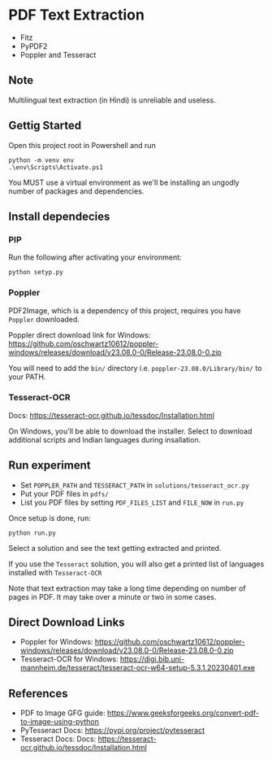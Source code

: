 # PDF Text Extraction
- Fitz
- PyPDF2
- Poppler and Tesseract

## Note
Multilingual text extraction (in Hindi) is unreliable and useless.


## Gettig Started
Open this project root in Powershell and run
```
python -m venv env
.\env\Scripts\Activate.ps1
```
You MUST use a virtual environment as we'll be installing an ungodly number of packages and dependencies.


## Install dependecies

### PIP
Run the following after activating your environment:
```
python setyp.py
```

### Poppler
PDF2Image, which is a dependency of this project, requires you have `Poppler` downloaded.

Poppler direct download link for Windows: https://github.com/oschwartz10612/poppler-windows/releases/download/v23.08.0-0/Release-23.08.0-0.zip

You will need to add the `bin/` directory i.e. `poppler-23.08.0/Library/bin/` to your PATH.

### Tesseract-OCR
Docs: https://tesseract-ocr.github.io/tessdoc/Installation.html

On Windows, you'll be able to download the installer.
Select to download additional scripts and Indian languages during insallation.


## Run experiment
- Set `POPPLER_PATH` and `TESSERACT_PATH` in `solutions/tesseract_ocr.py`
- Put your PDF files in `pdfs/`
- List you PDF files by setting `PDF_FILES_LIST` and `FILE_NOW` in `run.py`

Once setup is done, run:
```
python run.py
```

Select a solution and see the text getting extracted and printed.

If you use the `Tesseract` solution, you will also get a printed list of languages installed with `Tesseract-OCR`

Note that text extraction may take a long time depending on number of pages in PDF.
It may take over a minute or two in some cases.


## Direct Download Links
- Poppler for Windows: https://github.com/oschwartz10612/poppler-windows/releases/download/v23.08.0-0/Release-23.08.0-0.zip
- Tesseract-OCR for Windows: https://digi.bib.uni-mannheim.de/tesseract/tesseract-ocr-w64-setup-5.3.1.20230401.exe


## References
- PDF to Image GFG guide: https://www.geeksforgeeks.org/convert-pdf-to-image-using-python
- PyTesseract Docs: https://pypi.org/project/pytesseract
- Tesseract Docs: Docs: https://tesseract-ocr.github.io/tessdoc/Installation.html
